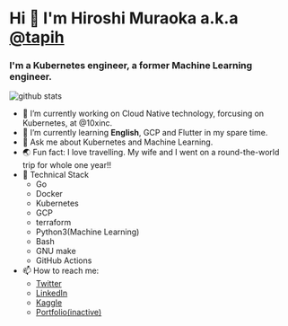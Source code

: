 # Hi 👋 I'm Hiroshi Muraoka a.k.a <a href=https://github.com/tapih>@tapih</a>
### I'm a Kubernetes engineer, a former Machine Learning engineer.

<!--
**tapih/tapih** is a ✨ _special_ ✨ repository because its `README.md` (this file) appears on your GitHub profile.

Here are some ideas to get you started:

-->

![github stats](https://github-readme-stats.vercel.app/api?username=tapih&show_icons=true&theme=tokyonight)

- 🔭 I’m currently working on Cloud Native technology, forcusing on Kubernetes, at @10xinc.
- 🌱 I’m currently learning <b>English</b>, GCP and Flutter in my spare time.
- 💬 Ask me about Kubernetes and Machine Learning.
- 🌏 Fun fact: I love travelling. My wife and I went on a round-the-world trip for whole one year!!
- 🌼 Technical Stack
  - Go
  - Docker
  - Kubernetes
  - GCP
  - terraform
  - Python3(Machine Learning)
  - Bash
  - GNU make
  - GitHub Actions
- 📫 How to reach me:
  - [Twitter](https://twitter.com/_tapih)
  - [LinkedIn](https://jp.linkedin.com/in/hiroshi-muraoka-a4357770/en-us)
  - [Kaggle](https://www.kaggle.com/pseprop)
  - [Portfolio(inactive)](https://portfolio.tapih.dev)

